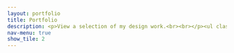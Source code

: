 ```yaml
---
layout: portfolio
title: Portfolio
description: <p>View a selection of my design work.<br><br></p><ul class="actions"><li><a href="/portfolio.html" class="button icon fas fa-chevron-right"> View Portfolio </a></li></ul>
nav-menu: true
show_tile: 2
---
```





